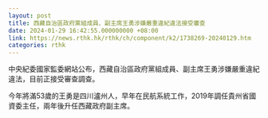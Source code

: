 ```yaml
---
layout: post
title: 西藏自治區政府黨組成員、副主席王勇涉嫌嚴重違紀違法接受審查
date: 2024-01-29 16:42:55.000000000 +08:00
link: https://news.rthk.hk/rthk/ch/component/k2/1738269-20240129.htm
categories: rthk
---
```


中央紀委國家監委網站公布，西藏自治區政府黨組成員、副主席王勇涉嫌嚴重違紀違法，目前正接受審查調查。

今年將滿53歲的王勇是四川瀘州人，早年在民航系統工作，2019年調任貴州省國資委主任，兩年後升任西藏政府副主席。
